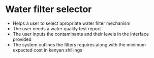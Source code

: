 # Water filter selector
* Helps a user to select apropriate water filter mechanism
* The user needs a water quality test report
* The user inputs the contaminants and their levels in the interface provided
* The system outlines the filters requires along with the minimum expected cost in kenyan shillings
